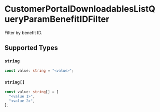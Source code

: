 # CustomerPortalDownloadablesListQueryParamBenefitIDFilter

Filter by benefit ID.


## Supported Types

### `string`

```typescript
const value: string = "<value>";
```

### `string[]`

```typescript
const value: string[] = [
  "<value 1>",
  "<value 2>",
];
```

